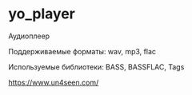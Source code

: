 # yo_player
Аудиоплеер

Поддерживаемые форматы: wav, mp3, flac

Используемые библиотеки: BASS, BASSFLAC, Tags

https://www.un4seen.com/

